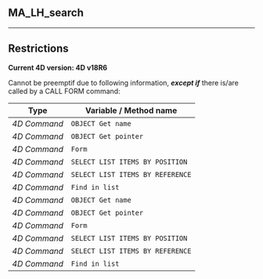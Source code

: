 ﻿## MA_LH_search---## Restrictions**Current 4D version: 4D v18R6**Cannot be preemptif due to following information, ***except if*** there is/are called by a CALL FORM command:|Type|Variable / Method name||------|------||*4D Command*|`OBJECT Get name`||*4D Command*|`OBJECT Get pointer`||*4D Command*|`Form`||*4D Command*|`SELECT LIST ITEMS BY POSITION`||*4D Command*|`SELECT LIST ITEMS BY REFERENCE`||*4D Command*|`Find in list`||*4D Command*|`OBJECT Get name`||*4D Command*|`OBJECT Get pointer`||*4D Command*|`Form`||*4D Command*|`SELECT LIST ITEMS BY POSITION`||*4D Command*|`SELECT LIST ITEMS BY REFERENCE`||*4D Command*|`Find in list`|